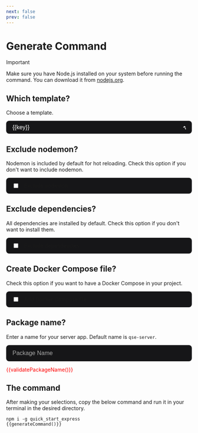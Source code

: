 ```yaml
---
next: false
prev: false
---
```


<script>
import { templates } from '../bin/configs';

export default {
    data() {
        return {
            templates: templates,
            selectedTemplate: Object.entries(templates)[0][1].name,
            packageName: "",
            removeNodemon: false,
            removeDeps: false,
            addDockerCompose: false
        }
    },
    methods: {
        generateCommand() {
            let command = "qse init"

            if (this.selectedTemplate) {
                command += ` -t ${this.templates[this.selectedTemplate].name}`
            }

            if (this.packageName && !this.validatePackageName()) {
                command += ` -n ${this.packageName}`
            }

            if (this.removeNodemon) {
                command += " --remove-nodemon"
            }

            if (this.removeDeps) {
                command += " --remove-deps"
            }

            if (this.addDockerCompose) {
                command += " --docker-compose"
            }

            return command
        },
        validatePackageName() {
            let err = ""

            if (this.packageName.length > 214) {
                err = "Package name must have less than or equal to 214 characters."
            } else if (/[^-._~0-9a-zA-Z]/.test(this.packageName)) {
                err = "Package name must not contain non URL friendly characters (%, #, space)."
            } else if (/[A-Z]/.test(this.packageName)) {
                err = "Package name must contain only lower case letters."
            }

            return err
        }
    }
}
</script>

# Generate Command

> [!Important]
> Make sure you have Node.js installed on your system before running the command. You can download it from [nodejs.org](https://nodejs.org/).

## Which template?

Choose a template.

<div class="custom-select">
    <select v-model="selectedTemplate">
        <option disabled value="">Select a template</option>
        <option v-for="(val, key) in templates" :value="val.name">
            {{key}}
        </option>
    </select>
</div>

## Exclude nodemon?

Nodemon is included by default for hot reloading. Check this option if you don't want to include nodemon.

<div class="check">
    <input type="checkbox" id="remove-nodemon" v-model="removeNodemon">
    <label for="remove-nodemon">Exclude nodemon</label>
</div>

## Exclude dependencies?

All dependencies are installed by default. Check this option if you don't want to install them.

<div class="check">
    <input type="checkbox" id="remove-deps" v-model="removeDeps">
    <label for="remove-deps">Exclude dependencies</label>
</div>

## Create Docker Compose file?

Check this option if you want to have a Docker Compose in your project.

<div class="check">
    <input type="checkbox" id="add-docker-compose" v-model="addDockerCompose">
    <label for="add-docker-compose">Add Docker Compose file</label>
</div>

## Package name?

Enter a name for your server app. Default name is `qse-server`.

<div>
    <input type="text" id="package-name" v-model="packageName" placeholder="Package Name">
    <p class="error-message" v-if="validatePackageName()">{{validatePackageName()}}</p>
</div>

## The command

After making your selections, copy the below command and run it in your terminal in the desired directory.

```shell-vue
npm i -g quick_start_express
{{generateCommand()}}
```

<style>

input[type="text"] {
    background-color: #161618;
    width: 100%;
    min-width: 200px;
    padding: 0.75rem 1rem;
    border: 1px solid transparent;
    border-radius: 8px;
    font-size: 1rem;
    color: #fff;
    transition: border-color 0.2s ease, background-color 0.2s ease;
}

input[type="text"]:hover {
    border-color: #a8b1ff;
    background-color: #1e1e20;
}

input[type="text"]:focus {
    border-color: #a8b1ff;
    background-color: #1e1e20;
}

input[type="text"]::placeholder {
    color: #a8a8a8;
}

.error-message {
    color: red;
}

label {
    margin-bottom: 0.5rem;
    display: inline-block;
}

.custom-select {
    min-width: 352px;
    position: relative;
}

.custom-select select {
    appearance: none;
    width: 100%;
    padding: 8px 16px;
    border: 1px solid transparent;
    border-radius: 8px;
    color: #fff;
    cursor: pointer;
    transition: border-color 0.2s ease, background-color 0.2s ease;
    background-color: #161618;
    font-size: 1rem;
}

.custom-select select:hover {
    border-color: #a8b1ff;
    background-color: #1e1e20;
}

.custom-select select:focus {
    border-color: #a8b1ff;
    background-color: #1e1e20;
}

.custom-select::before,
.custom-select::after {
    --size: 4px;
    content: "";
    position: absolute;
    right: 16px;
    pointer-events: none;
}

.custom-select::before {
    border-left: var(--size) solid transparent;
    border-right: var(--size) solid transparent;
    border-bottom: var(--size) solid #fff;
    top: 40%;
}

.custom-select::after {
    border-left: var(--size) solid transparent;
    border-right: var (--size) solid transparent;
    border-top: var(--size) solid #fff;
    top: 55%;
}

.check {
    display: flex;
    align-items: center;
    background-color: #161618;
    padding: 0.75rem 1rem;
    border-radius: 8px;
    margin-bottom: 1rem;
}

.check input[type="checkbox"] {
    margin-right: 1rem;
}

.check label {
    margin-bottom: 0;
}

</style>
